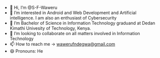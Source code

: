- 👋 Hi, I’m @S-F-Waweru
- 👀 I’m interested in Android and Web Development and Artificial intelligence. I am also an enthusiast of Cybersecurity
- 🌱 I’m Bachelor of Science in Information Technology graduand at Dedan Kimathi Univesity of Technology, Kenya.
- 💞️ I’m looking to collaborate on all matters involved in Information Technology
- 📫 How to reach me -> wawerufndegwa@gmail.com
- 😄 Pronouns: He

<!---
S-F-Waweru/S-F-Waweru is a ✨ special ✨ repository because its `README.md` (this file) appears on your GitHub profile.
You can click the Preview link to take a look at your changes.
--->
